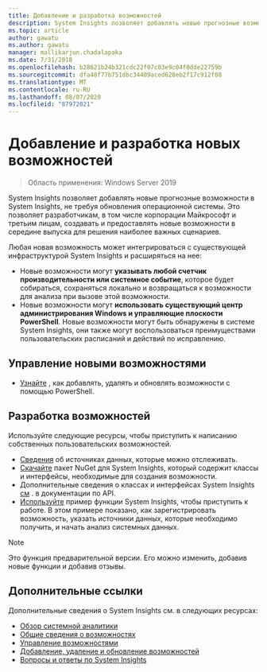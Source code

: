 ```yaml
---
title: Добавление и разработка возможностей
description: System Insights позволяет добавлять новые прогнозные возможности в System Insights, не требуя обновления операционной системы. Это позволяет разработчикам, в том числе корпорации Майкрософт и третьим лицам, создавать и предоставлять новые возможности в середине выпуска для решения наиболее важных сценариев. Новые возможности могут указывать пользовательские данные для собираются и анализа, а также интегрируются с существующими плоскостями управления System Insights.
ms.topic: article
author: gawatu
ms.author: gawatu
manager: mallikarjun.chadalapaka
ms.date: 7/31/2018
ms.openlocfilehash: b28621b24b321cdc22f07c03e9c04f0dde22759b
ms.sourcegitcommit: dfa48f77b751dbc34409aced628eb2f17c912f08
ms.translationtype: MT
ms.contentlocale: ru-RU
ms.lasthandoff: 08/07/2020
ms.locfileid: "87972021"
---
```

# <a name="adding-and-developing-new-capabilities"></a>Добавление и разработка новых возможностей

>Область применения: Windows Server 2019

System Insights позволяет добавлять новые прогнозные возможности в System Insights, не требуя обновления операционной системы. Это позволяет разработчикам, в том числе корпорации Майкрософт и третьим лицам, создавать и предоставлять новые возможности в середине выпуска для решения наиболее важных сценариев.

Любая новая возможность может интегрироваться с существующей инфраструктурой System Insights и расширяться на нее:

- Новые возможности могут **указывать любой счетчик производительности или системное событие**, которое будет собираться, сохраняться локально и возвращаться к возможности для анализа при вызове этой возможности.
- Новые возможности могут **использовать существующий центр администрирования Windows и управляющие плоскости PowerShell**. Новые возможности могут быть обнаружены в системе System Insights, они также могут воспользоваться преимуществами пользовательских расписаний и действий по исправлению.

## <a name="manage-new-capabilities"></a>Управление новыми возможностями
- [Узнайте](add-remove-update-capabilities.md) , как добавлять, удалять и обновлять возможности с помощью PowerShell.

## <a name="develop-a-capability"></a>Разработка возможностей
Используйте следующие ресурсы, чтобы приступить к написанию собственных пользовательских возможностей.
- [Сведения](data-sources.md) об источниках данных, которые можно отслеживать.
- [Скачайте](https://www.nuget.org/packages/Microsoft.WindowsServer.SystemInsights/) пакет NuGet для System Insights, который содержит классы и интерфейсы, необходимые для создания возможности.
- Дополнительные сведения о классах и интерфейсах System Insights [см](https://aka.ms/systeminsights-api) . в документации по API.
- [Используйте](https://aka.ms/systeminsights-samplecapability) пример функции System Insights, чтобы приступить к работе. В этом примере показано, как зарегистрировать возможность, указать источники данных, которые необходимо получить, и начать анализ системных данных.

>[!NOTE]
>Это функция предварительной версии. Его можно изменить, добавив новые функции и добавив отзывы.

## <a name="additional-references"></a>Дополнительные ссылки
Дополнительные сведения о System Insights см. в следующих ресурсах:

- [Обзор системной аналитики](overview.md)
- [Общие сведения о возможностях](understanding-capabilities.md)
- [Управление возможностями](managing-capabilities.md)
- [Добавление, удаление и обновление возможностей](add-remove-update-capabilities.md)
- [Вопросы и ответы по System Insights](faq.md)